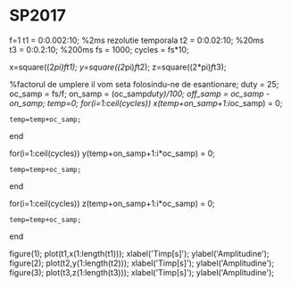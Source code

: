 # SP2017

f=1
t1 = 0:0.002:10; %2ms rezolutie temporala
t2 = 0:0.02:10;  %20ms      
t3 = 0:0.2:10;   %200ms
fs = 1000;
cycles = fs*10;

x=square((2*pi)*f*t1);
y=square((2*pi)*f*t2);
z=square((2*pi)*f*t3);


%factorul de umplere il vom seta folosindu-ne de esantionare;
duty = 25;
oc_samp = fs/f;
on_samp = (oc_samp*duty)/100;
off_samp = oc_samp - on_samp;
temp=0;
for(i=1:ceil(cycles))
    x(temp+on_samp+1:i*oc_samp) = 0;
    
    temp=temp+oc_samp;
end

for(i=1:ceil(cycles))
    y(temp+on_samp+1:i*oc_samp) = 0;
    
    temp=temp+oc_samp;
end

for(i=1:ceil(cycles))
    z(temp+on_samp+1:i*oc_samp) = 0;
    
    temp=temp+oc_samp;
end


figure(1);
plot(t1,x(1:length(t1)));
xlabel('Timp[s]');
ylabel('Amplitudine');
figure(2);
plot(t2,y(1:length(t2)));
xlabel('Timp[s]');
ylabel('Amplitudine');
figure(3);
plot(t3,z(1:length(t3)));
xlabel('Timp[s]');
ylabel('Amplitudine');
